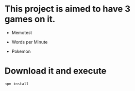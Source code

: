 # This project is aimed to have 3 games on it. 

- Memotest

- Words per Minute

- Pokemon


# Download it and execute
```
npm install
```